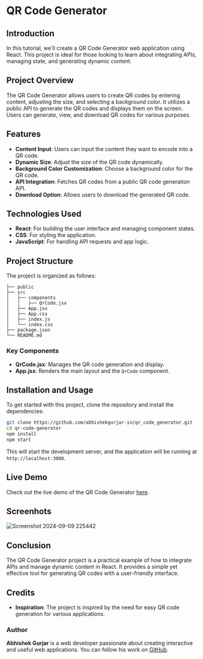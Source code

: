 # QR Code Generator

## Introduction

In this tutorial, we'll create a QR Code Generator web application using React. This project is ideal for those looking to learn about integrating APIs, managing state, and generating dynamic content.

## Project Overview

The QR Code Generator allows users to create QR codes by entering content, adjusting the size, and selecting a background color. It utilizes a public API to generate the QR codes and displays them on the screen. Users can generate, view, and download QR codes for various purposes.

## Features

- **Content Input**: Users can input the content they want to encode into a QR code.
- **Dynamic Size**: Adjust the size of the QR code dynamically.
- **Background Color Customization**: Choose a background color for the QR code.
- **API Integration**: Fetches QR codes from a public QR code generation API.
- **Download Option**: Allows users to download the generated QR code.

## Technologies Used

- **React**: For building the user interface and managing component states.
- **CSS**: For styling the application.
- **JavaScript**: For handling API requests and app logic.

## Project Structure

The project is organized as follows:

```
├── public
├── src
│   ├── components
│   │   ├── QrCode.jsx
│   ├── App.jsx
│   ├── App.css
│   ├── index.js
│   └── index.css
├── package.json
└── README.md
```

### Key Components

- **QrCode.jsx**: Manages the QR code generation and display.
- **App.jsx**: Renders the main layout and the `QrCode` component.


## Installation and Usage

To get started with this project, clone the repository and install the dependencies:

```bash
git clone https://github.com/abhishekgurjar-in/qr_code_generator.git
cd qr-code-generator
npm install
npm start
```

This will start the development server, and the application will be running at `http://localhost:3000`.

## Live Demo

Check out the live demo of the QR Code Generator [here](https://qr-code-generator-in-web.netlify.app/).
## Screenhots
![Screenshot 2024-09-09 225442](https://github.com/user-attachments/assets/80fbacc9-83c5-4329-bc5e-8ec8933ec950)


## Conclusion

The QR Code Generator project is a practical example of how to integrate APIs and manage dynamic content in React. It provides a simple yet effective tool for generating QR codes with a user-friendly interface.

## Credits

- **Inspiration**: The project is inspired by the need for easy QR code generation for various applications.

### Author

**Abhishek Gurjar** is a web developer passionate about creating interactive and useful web applications. You can follow his work on [GitHub](https://github.com/abhishekgurjar-in).

